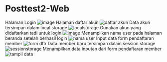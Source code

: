 # Posttest2-Web
Halaman Login
![image](https://user-images.githubusercontent.com/120191981/227743566-7df44e05-3228-40f2-8e34-3936e72430b2.png)
Halaman daftar akun
![daftar akun](https://user-images.githubusercontent.com/120191981/227743311-a955bce9-2010-4cda-ae39-54abd010b7dd.PNG)
Data akun tersimpan dalam local storage 
![localstorage](https://user-images.githubusercontent.com/120191981/227743331-5a84a92f-04f8-43b5-80c5-f9d1f81ccdc9.PNG)
Gunakan akun yang didaftarkan tadi untuk login
![image](https://user-images.githubusercontent.com/120191981/227743510-840d27ea-cf1f-424d-94d0-cc1fb700ab05.png)
Menampilkan nama user pada halaman beranda setelah berhasil login
![nama user](https://user-images.githubusercontent.com/120191981/227743418-3e58fcda-c787-4163-b387-0edb8f382487.PNG)
Input data form pendaftaran member
![form dftr](https://user-images.githubusercontent.com/120191981/227743436-9644791b-696e-4167-a06e-843044018f4c.PNG)
Data member baru tersimpan dalam session storage 
![sessionstorage](https://user-images.githubusercontent.com/120191981/227743459-8ca9acb5-266d-457d-9fca-6cd5facfafb6.PNG)
Menampilkan data inputan dari form pendaftaran member
![tampil data](https://user-images.githubusercontent.com/120191981/227743470-f7833712-62f2-4053-af62-f32cac17e7fc.PNG)
